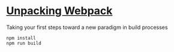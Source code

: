 # [Unpacking Webpack](http://blog.tighten.co/unpacking-webpack)

Taking your first steps toward a new paradigm in build processes

```
npm install
npm run build
```